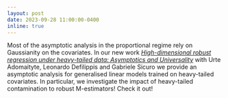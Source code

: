 ```yaml
---
layout: post
date: 2023-09-28 11:00:00-0400
inline: true
---
```


Most of the asymptotic analysis in the proportional regime rely on Gaussianity on the covariates. In our new work [*High-dimensional robust regression under heavy-tailed data: Asymptotics and Universality*](https://arxiv.org/abs/2309.16476) with Urte Adomaityte, Leonardo Defilippis and Gabriele Sicuro we provide an asymptotic analysis for generalised linear models trained on heavy-tailed covariates. In particular, we investigate the impact of heavy-tailed contamination to robust M-estimators! Check it out!
